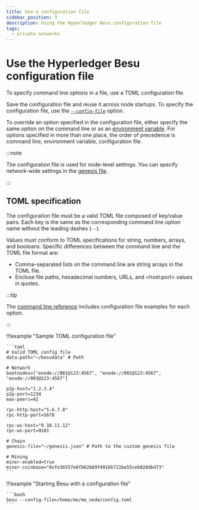 ```yaml
---
title: Use a configuration file
sidebar_position: 3
description: Using the Hyperledger Besu configuration file
tags:
  - private networks
---
```


# Use the Hyperledger Besu configuration file

To specify command line options in a file, use a TOML configuration file.

Save the configuration file and reuse it across node startups. To specify the configuration file, use the [`--config-file`](../reference/cli/options.md#config-file) option.

To override an option specified in the configuration file, either specify the same option on the command line or as an [environment variable](../reference/cli/options.md#specify-options). For options specified in more than one place, the order of precedence is command line, environment variable, configuration file.

:::note

The configuration file is used for node-level settings. You can specify network-wide settings in the [genesis file](../concepts/genesis-file.md).

:::

## TOML specification

The configuration file must be a valid TOML file composed of key/value pairs. Each key is the same as the corresponding command line option name without the leading dashes (`--`).

Values must conform to TOML specifications for string, numbers, arrays, and booleans. Specific differences between the command line and the TOML file format are:

- Comma-separated lists on the command line are string arrays in the TOML file.
- Enclose file paths, hexadecimal numbers, URLs, and &lt;host:port> values in quotes.

:::tip

The [command line reference](../reference/cli/options.md) includes configuration file examples for each option.

:::

!!!example "Sample TOML configuration file"

    ```toml
    # Valid TOML config file
    data-path="~/besudata" # Path

    # Network
    bootnodes=["enode://001@123:4567", "enode://002@123:4567", "enode://003@123:4567"]

    p2p-host="1.2.3.4"
    p2p-port=1234
    max-peers=42

    rpc-http-host="5.6.7.8"
    rpc-http-port=5678

    rpc-ws-host="9.10.11.12"
    rpc-ws-port=9101

    # Chain
    genesis-file="~/genesis.json" # Path to the custom genesis file

    # Mining
    miner-enabled=true
    miner-coinbase="0xfe3b557e8fb62b89f4916b721be55ceb828dbd73"
    ```

!!!example "Starting Besu with a configuration file"

    ```bash
    besu --config-file=/home/me/me_node/config.toml
    ```
